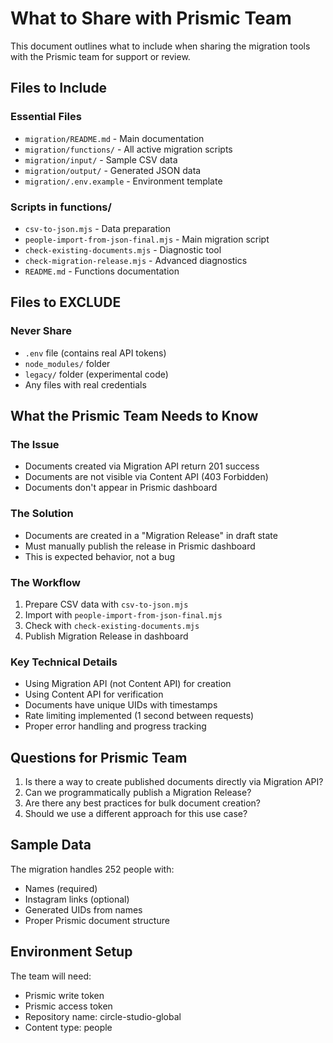 # What to Share with Prismic Team

This document outlines what to include when sharing the migration tools with the Prismic team for support or review.

## Files to Include

### Essential Files
- `migration/README.md` - Main documentation
- `migration/functions/` - All active migration scripts
- `migration/input/` - Sample CSV data
- `migration/output/` - Generated JSON data
- `migration/.env.example` - Environment template

### Scripts in functions/
- `csv-to-json.mjs` - Data preparation
- `people-import-from-json-final.mjs` - Main migration script
- `check-existing-documents.mjs` - Diagnostic tool
- `check-migration-release.mjs` - Advanced diagnostics
- `README.md` - Functions documentation

## Files to EXCLUDE

### Never Share
- `.env` file (contains real API tokens)
- `node_modules/` folder
- `legacy/` folder (experimental code)
- Any files with real credentials

## What the Prismic Team Needs to Know

### The Issue
- Documents created via Migration API return 201 success
- Documents are not visible via Content API (403 Forbidden)
- Documents don't appear in Prismic dashboard

### The Solution
- Documents are created in a "Migration Release" in draft state
- Must manually publish the release in Prismic dashboard
- This is expected behavior, not a bug

### The Workflow
1. Prepare CSV data with `csv-to-json.mjs`
2. Import with `people-import-from-json-final.mjs`
3. Check with `check-existing-documents.mjs`
4. Publish Migration Release in dashboard

### Key Technical Details
- Using Migration API (not Content API) for creation
- Using Content API for verification
- Documents have unique UIDs with timestamps
- Rate limiting implemented (1 second between requests)
- Proper error handling and progress tracking

## Questions for Prismic Team

1. Is there a way to create published documents directly via Migration API?
2. Can we programmatically publish a Migration Release?
3. Are there any best practices for bulk document creation?
4. Should we use a different approach for this use case?

## Sample Data

The migration handles 252 people with:
- Names (required)
- Instagram links (optional)
- Generated UIDs from names
- Proper Prismic document structure

## Environment Setup

The team will need:
- Prismic write token
- Prismic access token
- Repository name: circle-studio-global
- Content type: people
